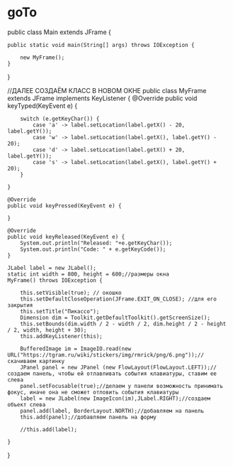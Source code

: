 # goTo

public class Main extends JFrame {

    public static void main(String[] args) throws IOException {

        new MyFrame();
    }

}

//ДАЛЕЕ СОЗДАЁМ КЛАСС В НОВОМ ОКНЕ
public class MyFrame extends JFrame implements KeyListener {
    @Override
    public void keyTyped(KeyEvent e) {

        switch (e.getKeyChar()) {
            case 'a' -> label.setLocation(label.getX() - 20, label.getY());
            case 'w' -> label.setLocation(label.getX(), label.getY() - 20);
            case 'd' -> label.setLocation(label.getX() + 20, label.getY());
            case 's' -> label.setLocation(label.getX(), label.getY() + 20);
        }

    }

    @Override
    public void keyPressed(KeyEvent e) {

    }

    @Override
    public void keyReleased(KeyEvent e) {
        System.out.println("Released: "+e.getKeyChar());
        System.out.println("Code: " + e.getKeyCode());
    }

    JLabel label = new JLabel();
    static int width = 800, height = 600;//размеры окна
    MyFrame() throws IOException {

        this.setVisible(true); // окошко
        this.setDefaultCloseOperation(JFrame.EXIT_ON_CLOSE); //для его закрытия
        this.setTitle("Пикассо");
        Dimension dim = Toolkit.getDefaultToolkit().getScreenSize();
        this.setBounds(dim.width / 2 - width / 2, dim.height / 2 - height / 2, width, height + 30);
        this.addKeyListener(this);

        BufferedImage im = ImageIO.read(new URL("https://tgram.ru/wiki/stickers/img/rmrick/png/6.png"));//скачиваем картинку
        JPanel panel = new JPanel (new FlowLayout(FlowLayout.LEFT));//создаем панель, чтобы ей отлавливать события клавиатуры, ставим ее слева
        panel.setFocusable(true);//делаем у панели возможность принимать фокус, иначе она не сможет отловить события клавиатуры
        label = new JLabel(new ImageIcon(im),JLabel.RIGHT);//создаем объект слева
        panel.add(label, BorderLayout.NORTH);//добавляем на панель
        this.add(panel);//добавляем панель на форму

        //this.add(label);

    }
}
